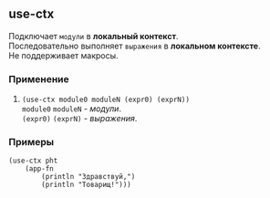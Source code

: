 ## use-ctx
Подключает `модули` в __локальный контекст__.<br>
Последовательно выполняет `выражения` в __локальном контексте__.<br>
Не поддерживает макросы.

### Применение

1. `(use-ctx module0 moduleN (expr0) (exprN))`<br>
`module0` `moduleN` - _модули_.<br>
`(expr0)` `(exprN)` - _выражения_.

### Примеры

```pht
(use-ctx pht
    (app-fn
        (println "Здравствуй,")
        (println "Товарищ!")))
```